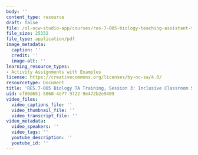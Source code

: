 ```yaml
---
body: ''
content_type: resource
draft: false
file: /ol-ocw-studio-app/courses/res-7-005-biology-teaching-assistant-ta-training-fall-2021/session-3_-inclusive-classroom-shared-document.pdf
file_size: 25332
file_type: application/pdf
image_metadata:
  caption: ''
  credit: ''
  image-alt: ''
learning_resource_types:
- Activity Assignments with Examples
license: https://creativecommons.org/licenses/by-nc-sa/4.0/
resourcetype: Document
title: 'RES.7-005 Biology TA Training, Session 3: Inclusive Classroom Shared Document'
uid: cf00d651-5860-4e77-9722-9e472b2e9409
video_files:
  video_captions_file: ''
  video_thumbnail_file: ''
  video_transcript_file: ''
video_metadata:
  video_speakers: ''
  video_tags: ''
  youtube_description: ''
  youtube_id: ''
---
```

